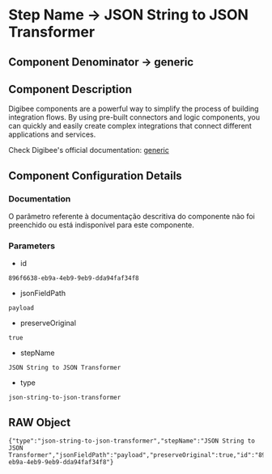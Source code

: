 # Step Name -> JSON String to JSON Transformer
## Component Denominator -> generic

## Component Description

Digibee components are a powerful way to simplify the process of building integration flows. By using pre-built connectors and logic components, you can quickly and easily create complex integrations that connect different applications and services.

Check Digibee's official documentation: [generic](https://docs.digibee.com/documentation "Digibee documentation")

## Component Configuration Details
### Documentation

O parâmetro referente à documentação descritiva do componente não foi preenchido ou está indisponível para este componente.

### Parameters

* id
```
896f6638-eb9a-4eb9-9eb9-dda94faf34f8
```

* jsonFieldPath
```
payload
```

* preserveOriginal
```
true
```

* stepName
```
JSON String to JSON Transformer
```

* type
```
json-string-to-json-transformer
```


## RAW Object

```
{"type":"json-string-to-json-transformer","stepName":"JSON String to JSON Transformer","jsonFieldPath":"payload","preserveOriginal":true,"id":"896f6638-eb9a-4eb9-9eb9-dda94faf34f8"}
```